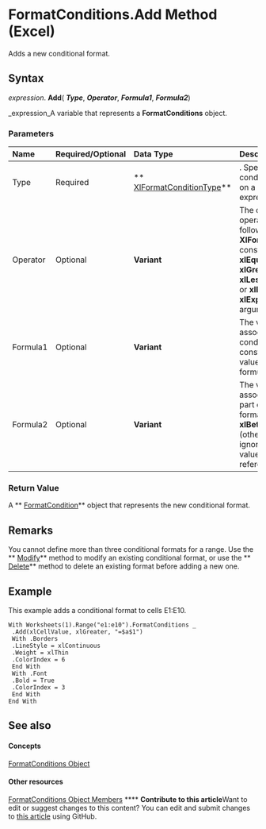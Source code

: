 
# FormatConditions.Add Method (Excel)

Adds a new conditional format.


## Syntax

 _expression_. **Add**( **_Type_**,  **_Operator_**,  **_Formula1_**,  **_Formula2_**)

 _expression_A variable that represents a  **FormatConditions** object.


### Parameters



|**Name**|**Required/Optional**|**Data Type**|**Description**|
|:-----|:-----|:-----|:-----|
|Type|Required| ** [XlFormatConditionType](ae97c695-f56a-c9ee-91b0-dac413c93428.md)**|. Specifies whether the conditional format is based on a cell value or an expression.|
|Operator|Optional| **Variant**|The conditional format operator. Can be one of the following  **XlFormatConditionOperator** constants: **xlBetween**,  **xlEqual**,  **xlGreater**,  **xlGreaterEqual**,  **xlLess**,  **xlLessEqual**,  **xlNotBetween**, or  **xlNotEqual**. If Type is **xlExpression**, the Operator argument is ignored.|
|Formula1|Optional| **Variant**|The value or expression associated with the conditional format. Can be a constant value, a string value, a cell reference, or a formula.|
|Formula2|Optional| **Variant**|The value or expression associated with the second part of the conditional format when Operator is **xlBetween** or **xlNotBetween** (otherwise, this argument is ignored). Can be a constant value, a string value, a cell reference, or a formula.|

### Return Value

A  ** [FormatCondition](38a2bca9-9b28-3ef2-8c7a-4d35a27229ec.md)** object that represents the new conditional format.


## Remarks

You cannot define more than three conditional formats for a range. Use the  ** [Modify](a0dec05c-898d-87c9-9413-9182d31f6ed0.md)** method to modify an existing conditional format, or use the ** [Delete](37bc4259-9b1a-adda-5839-a19972011ec2.md)** method to delete an existing format before adding a new one.


## Example

This example adds a conditional format to cells E1:E10.


```
With Worksheets(1).Range("e1:e10").FormatConditions _ 
 .Add(xlCellValue, xlGreater, "=$a$1") 
 With .Borders 
 .LineStyle = xlContinuous 
 .Weight = xlThin 
 .ColorIndex = 6 
 End With 
 With .Font 
 .Bold = True 
 .ColorIndex = 3 
 End With 
End With
```


## See also


#### Concepts


 [FormatConditions Object](2486d4b4-605c-76d8-132a-694c0c600a81.md)
#### Other resources


 [FormatConditions Object Members](0e5a3774-fe65-597f-9b97-3bba637b55cc.md)
****   **Contribute to this article**Want to edit or suggest changes to this content? You can edit and submit changes to  [this article](https://github.com/jhershey00/VBA_Excel_Test/OpenXMLCon/articles/705f9ad4-2500-6607-19c0-6abd3f214d3e.md) using GitHub.

